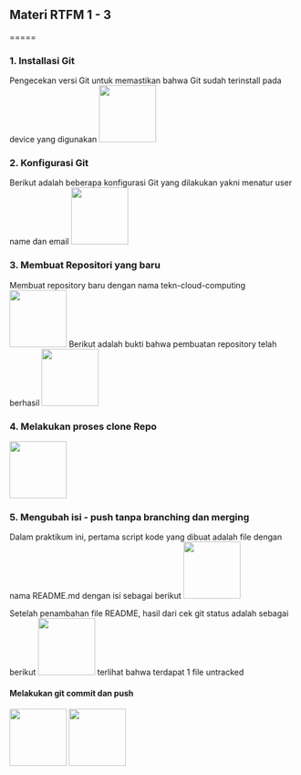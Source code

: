 ## Materi RTFM 1 - 3
=====
### 1. Installasi Git
Pengecekan versi Git untuk memastikan bahwa Git sudah terinstall pada device yang digunakan
<img src="\tritutur\tekn-cloud-computing\minggu-01\image-01.png" style="height: 100px; width:100px;"/>

### 2. Konfigurasi Git
Berikut adalah beberapa konfigurasi Git yang dilakukan yakni menatur user name dan email
<img src="\tritutur\tekn-cloud-computing\minggu-01\image-02.png" style="height: 100px; width:100px;"/>

### 3. Membuat Repositori yang baru
Membuat repository baru dengan nama tekn-cloud-computing
<img src="\tritutur\tekn-cloud-computing\minggu-01\image-03.png" style="height: 100px; width:100px;"/>
Berikut adalah bukti bahwa pembuatan repository telah berhasil
<img src="\tritutur\tekn-cloud-computing\minggu-01\image-04.png" style="height: 100px; width:100px;"/>

### 4. Melakukan proses clone Repo
<img src="\tritutur\tekn-cloud-computing\minggu-01\image-05.png" style="height: 100px; width:100px;"/>

### 5. Mengubah isi  - push tanpa branching dan merging
Dalam praktikum ini, pertama script kode yang dibuat adalah file dengan nama README.md dengan isi sebagai berikut 
<img src="\tritutur\tekn-cloud-computing\minggu-01\image-06.png" style="height: 100px; width:100px;"/>

Setelah penambahan file README, hasil dari cek git status adalah sebagai berikut 
<img src="\tritutur\tekn-cloud-computing\minggu-01\image-07.png" style="height: 100px; width:100px;"/>
terlihat bahwa terdapat 1 file untracked


#### Melakukan git commit dan push
<img src="\tritutur\tekn-cloud-computing\minggu-01\image-09.png" style="height: 100px; width:100px;"/>
<img src="\tritutur\tekn-cloud-computing\minggu-01\image-10.png" style="height: 100px; width:100px;"/>

